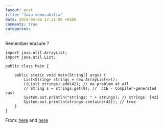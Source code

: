 ```yaml
---
layout: post
title: "Java memorabilia"
date: 2014-04-06 17:31:00 +0100
comments: true
categories:
---
```


Remember erasure ?

```
import java.util.ArrayList;
import java.util.List;

public class Main {

	public static void main(String[] args) {
		List<String> strings = new ArrayList<>();
		((List) strings).add(42); // no problem at all
		// String s = strings.get(0); //  CCE - Compiler-generated cast
		System.out.println("strings: " + strings); // strings: [42]
		System.out.println(strings.contains(42)); // true
	}
}
```

From: [here](http://stackoverflow.com/questions/19610569/android-sharedpreferences-null-keys-values-and-sets-corner-cases)
and [here](http://books.google.gr/books?id=ka2VUBqHiWkC&pg=PA144&lpg=PA144&source=bl&ots=yYKmRmr5Q3&sig=HESfg8Y3UaprOvN7GyF1XYN-DW8&hl=en&sa=X&ei=0Pe6UunkBMavygPz64CAAw&redir_esc=y#v=onepage&q&f=false)
